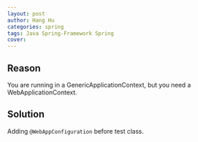 ```yaml
---
layout: post
author: Hang Hu
categories: spring
tags: Java Spring-Framework Spring 
cover: 
---
```


## Reason

You are running in a GenericApplicationContext, but you need a WebApplicationContext.
## Solution

Adding  `@WebAppConfiguration` before test class.
